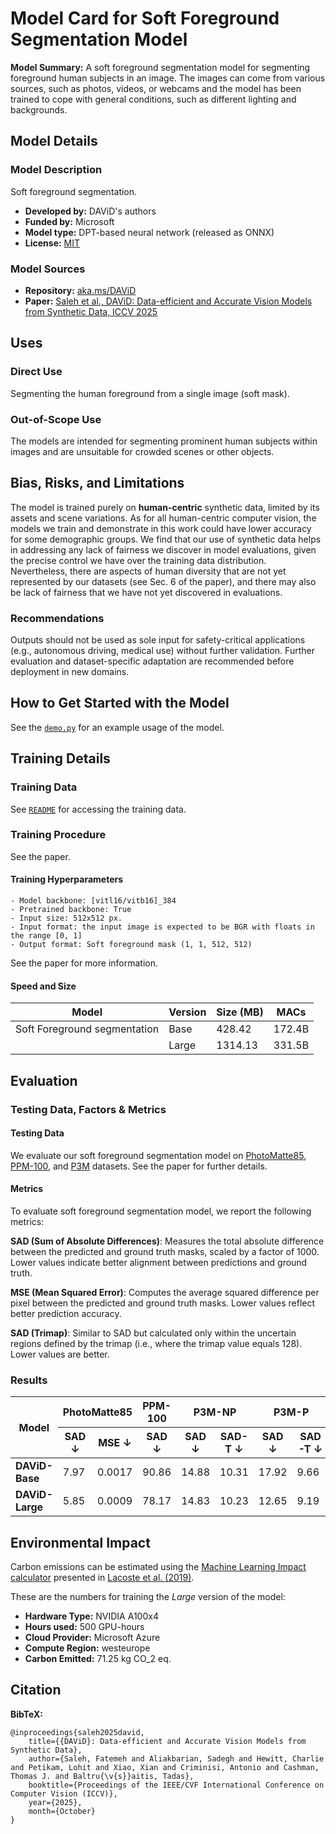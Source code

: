 # Model Card for Soft Foreground Segmentation Model


**Model Summary:** 
A soft foreground segmentation model for segmenting foreground human subjects in an image.
The images can come from various sources, such as photos, videos, or webcams and the model has been trained to cope with general conditions, such as different lighting and backgrounds.


## Model Details

### Model Description

Soft foreground segmentation.

- **Developed by:** DAViD's authors
- **Funded by:** Microsoft
- **Model type:** DPT-based neural network (released as ONNX)
- **License:** [MIT](../licenses/LICENSE-MIT.txt)

### Model Sources

- **Repository:** [aka.ms/DAViD]()
- **Paper:**  [Saleh et al., DAViD: Data-efficient and Accurate Vision Models from Synthetic Data, ICCV 2025]()

## Uses

### Direct Use
Segmenting the human foreground from a single image (soft mask).

### Out-of-Scope Use

The models are intended for segmenting prominent human subjects within images and are unsuitable for crowded scenes or other objects.

## Bias, Risks, and Limitations

The model is trained purely on __human-centric__ synthetic data, limited by its assets and scene variations.  As for all human-centric computer vision, the models we
train and demonstrate in this work could have lower accuracy for some demographic groups. We find that our use of
synthetic data helps in addressing any lack of fairness we
discover in model evaluations, given the precise control we
have over the training data distribution. Nevertheless, there
are aspects of human diversity that are not yet represented
by our datasets (see Sec. 6 of the paper), and there may also be lack of
fairness that we have not yet discovered in evaluations.

### Recommendations

Outputs should not be used as sole input for safety-critical applications (e.g., autonomous driving, medical use) without further validation. Further evaluation and dataset-specific adaptation are recommended before deployment in new domains.


## How to Get Started with the Model

See the [`demo.py`](../demo.py) for an example usage of the model.

## Training Details

### Training Data

See [`README`](../README.md) for accessing the training data.

### Training Procedure

See the paper.


#### Training Hyperparameters


    - Model backbone: [vitl16/vitb16]_384
    - Pretrained backbone: True
    - Input size: 512x512 px.
    - Input format: the input image is expected to be BGR with floats in the range [0, 1]
    - Output format: Soft foreground mask (1, 1, 512, 512)

See the paper for more information.

#### Speed and Size

| Model         | Version | Size (MB) | MACs         |
|---------------|---------|-----------|--------------|
| Soft Foreground segmentation   | Base    | 428.42    | 172.4B       |
|               | Large   | 1314.13   | 331.5B       |

## Evaluation


### Testing Data, Factors & Metrics

#### Testing Data


We evaluate our soft foreground segmentation model on [PhotoMatte85](https://grail.cs.washington.edu/projects/background-matting-v2/#/datasets), [PPM-100](https://github.com/ZHKKKe/PPM), and [P3M](https://github.com/JizhiziLi/P3M) datasets. See the paper for further details.

#### Metrics


To evaluate soft foreground segmentation model, we report the following metrics:

**SAD (Sum of Absolute Differences)**: Measures the total absolute difference between the predicted and ground truth masks, scaled by a factor of 1000. Lower values indicate better alignment between predictions and ground truth.

**MSE (Mean Squared Error)**: Computes the average squared difference per pixel between the predicted and ground truth masks. Lower values reflect better prediction accuracy.

**SAD (Trimap)**: Similar to SAD but calculated only within the uncertain regions defined by the trimap (i.e., where the trimap value equals 128). Lower values are better.


### Results

<table>
  <thead>
    <tr>
      <th rowspan="2">Model</th>
      <th colspan="2">PhotoMatte85</th>
      <th colspan="1">PPM-100</th>
      <th colspan="2">P3M-NP</th>
      <th colspan="2">P3M-P</th>
    </tr>
    <tr>
      <th>SAD ↓</th>
      <th>MSE ↓</th>
      <th>SAD ↓</th>
      <th>SAD ↓</th>
      <th>SAD-T ↓</th>
      <th>SAD ↓</th>
      <th>SAD-T ↓</th>
    </tr>
  </thead>
  <tbody>
    <tr>
      <td><b>DAViD-Base</b></td>
      <td>7.97</td>
      <td>0.0017</td>
      <td>90.86</td>
      <td>14.88</td>
      <td>10.31</td>
      <td>17.92</td>
      <td>9.66</td>
    </tr>
    <tr>
      <td><b>DAViD-Large</b></td>
      <td>5.85</td>
      <td>0.0009</td>
      <td>78.17</td>
      <td>14.83</td>
      <td>10.23</td>
      <td>12.65</td>
      <td>9.19</td>
    </tr>
  </tbody>
</table>



## Environmental Impact

<!-- Total emissions (in grams of CO2eq) and additional considerations, such as electricity usage, go here. Edit the suggested text below accordingly -->

Carbon emissions can be estimated using the [Machine Learning Impact calculator](https://mlco2.github.io/impact#compute) presented in [Lacoste et al. (2019)](https://arxiv.org/abs/1910.09700).

These are the numbers for training the _Large_ version of the model:
- **Hardware Type:** NVIDIA A100x4
- **Hours used:** 500 GPU-hours
- **Cloud Provider:** Microsoft Azure
- **Compute Region:** westeurope
- **Carbon Emitted:**  71.25 kg CO_2 eq.

## Citation

**BibTeX:**

```
@inproceedings{saleh2025david,
    title={{DAViD}: Data-efficient and Accurate Vision Models from Synthetic Data},
    author={Saleh, Fatemeh and Aliakbarian, Sadegh and Hewitt, Charlie and Petikam, Lohit and Xiao, Xian and Criminisi, Antonio and Cashman, Thomas J. and Baltru{\v{s}}aitis, Tadas},
    booktitle={Proceedings of the IEEE/CVF International Conference on Computer Vision (ICCV)},
    year={2025},
    month={October}
}
```
